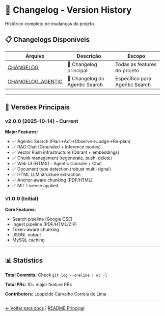 <!-- SPDX-License-Identifier: MIT | (c) 2025 Leopoldo Carvalho Correia de Lima -->

# 📅 Changelog - Version History

Histórico completo de mudanças do projeto.

## 📋 Changelogs Disponíveis

| Arquivo | Descrição | Escopo |
|---------|-----------|--------|
| [CHANGELOG](CHANGELOG.md) | 📜 Changelog principal | Todas as features do projeto |
| [CHANGELOG_AGENTIC](CHANGELOG_AGENTIC.md) | 🤖 Changelog do Agentic Search | Específico para Agentic Search |

---

## 🎯 Versões Principais

### v2.0.0 (2025-10-14) - Current

**Major Features:**
- ✅ Agentic Search (Plan→Act→Observe→Judge→Re-plan)
- ✅ RAG Chat (Grounded + Inference modes)
- ✅ Vector Push infrastructure (Qdrant + embeddings)
- ✅ Chunk management (regenerate, push, delete)
- ✅ Web UI (HTMX) - Agentic Console + Chat
- ✅ Document type detection (robust multi-signal)
- ✅ HTML LLM structure extraction
- ✅ Anchor-aware chunking (PDF/HTML)
- ✅ MIT License applied

### v1.0.0 (Initial)

**Core Features:**
- Search pipeline (Google CSE)
- Ingest pipeline (PDF/HTML/ZIP)
- Token-aware chunking
- JSONL output
- MySQL caching

---

## 📊 Statistics

**Total Commits:** Check `git log --oneline | wc -l`

**Total PRs:** 10+ major feature PRs

**Contributors:** Leopoldo Carvalho Correia de Lima

---

[← Voltar para docs](../README.md) | [README Principal](../../README.md)

